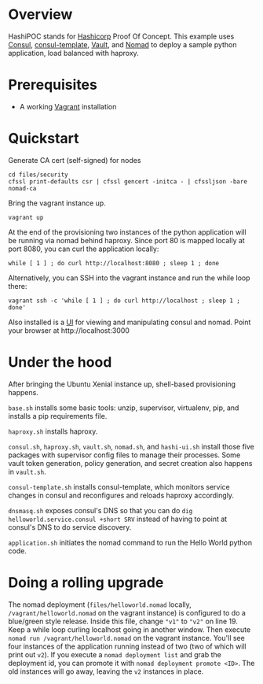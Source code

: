 # Overview

HashiPOC stands for [Hashicorp](https://www.hashicorp.com/) Proof Of Concept. This example uses [Consul](https://www.consul.io/), [consul-template](https://github.com/hashicorp/consul-template),
[Vault](https://www.vaultproject.io/), and [Nomad](https://www.nomadproject.io/) to deploy a sample python application, load balanced with haproxy.

# Prerequisites

* A working [Vagrant](https://www.vagrantup.com/) installation

# Quickstart
Generate CA cert (self-signed) for nodes

```
cd files/security
cfssl print-defaults csr | cfssl gencert -initca - | cfssljson -bare nomad-ca

```
Bring the vagrant instance up.

```
vagrant up
```

At the end of the provisioning two instances of the python application will be running via nomad behind haproxy. Since port 80 is mapped locally
at port 8080, you can curl the application locally:

```
while [ 1 ] ; do curl http://localhost:8080 ; sleep 1 ; done
```

Alternatively, you can  SSH into the vagrant instance and run the while loop there:

```
vagrant ssh -c 'while [ 1 ] ; do curl http://localhost ; sleep 1 ; done'
```

Also installed is a [UI](https://github.com/jippi/hashi-ui) for viewing and manipulating consul and nomad. Point your browser at http://localhost:3000

# Under the hood

After bringing the Ubuntu Xenial instance up, shell-based provisioning happens.

`base.sh` installs some basic tools: unzip, supervisor, virtualenv, pip, and
installs a pip requirements file.

`haproxy.sh` installs haproxy.

`consul.sh`, `haproxy.sh`, `vault.sh`, `nomad.sh`, and `hashi-ui.sh` install those five packages with supervisor config files to manage their processes. Some vault token generation, policy generation, and secret creation also happens in `vault.sh`.

`consul-template.sh` installs consul-template, which monitors service changes in consul and reconfigures and reloads haproxy accordingly.

`dnsmasq.sh` exposes consul's DNS so that you can do `dig helloworld.service.consul +short SRV` instead of having to point at consul's
DNS to do service discovery.

`application.sh` initiates the nomad command to run the Hello World python code.

# Doing a rolling upgrade

The nomad deployment (`files/helloworld.nomad` locally, `/vagrant/helloworld.nomad` on the vagrant instance) is configured to do a
blue/green style release. Inside this file, change `"v1"` to `"v2"` on line 19. Keep a while loop curling localhost going in another window. Then execute `nomad run /vagrant/helloworld.nomad` on the vagrant instance. You'll see four instances of the application running instead of two (two of which will print out `v2`). If you execute a `nomad deployment list` and grab the deployment id, you can promote it with `nomad deployment promote <ID>`. The old instances will go away, leaving the `v2` instances in place.
